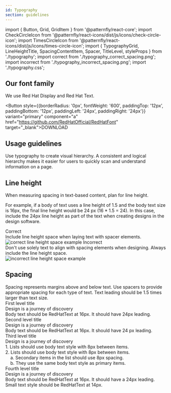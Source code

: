 ```yaml
---
id: Typography
section: guidelines
---
```


import { Button, Grid, GridItem } from '@patternfly/react-core';
import CheckCircleIcon from '@patternfly/react-icons/dist/js/icons/check-circle-icon';
import TimesCircleIcon from '@patternfly/react-icons/dist/js/icons/times-circle-icon';
import { TypographyGrid, LineHeightTitle, SpacingContentItem, Spacer, TitleLevel, styleProps } from './typography';
import correct from './typography_correct_spacing.png';
import incorrect from './typography_incorrect_spacing.png';
import './typography.css';

## Our font family
We use Red Hat Display and Red Hat Text.

<Button style={{borderRadius: '0px', fontWeight: '600', paddingTop: '12px', paddingBottom: '12px', paddingLeft: '24px', paddingRight: '24px'}} variant="primary" component="a" href="https://github.com/RedHatOfficial/RedHatFont" target="_blank">DOWNLOAD</Button>

## Usage guidelines
Use typography to create visual hierarchy. A consistent and logical hierarchy makes it easier for users to quickly scan and understand information on a page.

<TitleLevel
  asGrid
  title="First level title*"
  note="*Not to be used in content block (such as landing pages and login screens)"
  styleProps={styleProps.first} />
<TitleLevel asGrid title="Second level title" styleProps={styleProps.second} />
<TitleLevel asGrid title="Third level title" styleProps={styleProps.third} />
<TitleLevel asGrid title="Fourth level title" styleProps = {styleProps.fourth} />
<TitleLevel
  asGrid
  title="Body*"
  note="*Some components use RedHatText at 700 font weight, which is RedHatText Medium (such as alerts and navigation)"
  styleProps = {styleProps.body} />
<TitleLevel asGrid title="Small text" styleProps = {styleProps.small} />
<TitleLevel 
  asGrid 
  title="Tiny text*"
  note="*Not to be used in content blocks (only used with data visualizations when 14px is not small enough)"
  styleProps = {styleProps.tiny} />
<TitleLevel
  className="ws-typography-code-font"
  asGrid 
  title="Code*"
  note="*Used for code blocks "
  styleProps = {styleProps.code} />

## Line height
<div style={{marginBottom: '32px'}}>When measuring spacing in text-based content, plan for line height.

For example, if a body of text uses a line height of 1.5 and the body text size is 16px, the final line height would be 24 px (16 * 1.5 = 24). In this case, include the 24px line height as part of the text when creating designs in the design software.
</div>

<Grid>
  <GridItem span={12}>
    <LineHeightTitle>
      <CheckCircleIcon color="#52A549" />
      <span style={{color: '#151515', marginLeft: '8px'}}>Correct</span>
    </LineHeightTitle>
    <div>Include line height space when laying text with spacer elements.</div>
    <img alt="correct line height space example" style={{maxHeight: '158px', padding: '16px'}} src={correct} />
  </GridItem>
  <GridItem span={12}>
    <LineHeightTitle>
      <TimesCircleIcon color="#CC0000" />
      <span style={{color: '#151515', marginLeft: '8px'}}>Incorrect</span>
    </LineHeightTitle>
    <div>Don't use solely text to align with spacing elements when designing. Always include the line height space.</div>
    <img alt="incorrect line height space example" style={{maxHeight: '124px', padding: '16px'}} src={incorrect} />
  </GridItem>
</Grid>

## Spacing
<div style={{marginBottom: '32px'}}>Spacing represents margins above and below text. Use spacers to provide appropriate spacing for each type of text. Text leading should be 1.5 times larger than text size.
</div>

<div className="pf-l-flex pf-m-space-items-md pf-m-column pf-m-row-on-sm pf-u-mb-xl">
  <Spacer size="8" color="8" description="8px" />
  <Spacer size="16" color="16" description="16px" />
  <Spacer size="24" color="24" description="24px" />
  <Spacer size="24" description="Line Height" showBorder />
</div>

<Grid>
  <GridItem span={12}>
    <div className="spacingItemStyle">
      <div className="spacingTitleStyle">First level title</div>  
    </div>
    <Spacer size="8" color="8"/>
    <div className="spacingItemStyle">
      <TitleLevel styleProps={styleProps.first}>Design is a journey of discovery</TitleLevel>
    </div>
    <Spacer size="16" color="16" />
    <div className="spacingItemStyle">
      <TitleLevel styleProps={styleProps.body}>Body text should be RedHatText at 16px. It should have 24px leading.</TitleLevel>
    </div>
    <Spacer size="24" color="24" />
    <div className="spacingItemStyle">
      <div className="spacingTitleStyle">Second level title</div>
    </div>
    <Spacer size="8" color="8"/>
    <div className="spacingItemStyle">
      <TitleLevel styleProps={styleProps.second}>Design is a journey of discovery</TitleLevel>
    </div>
    <Spacer size="16" color="16" />
    <div className="spacingItemStyle">
      <TitleLevel styleProps={styleProps.body}>Body text should be RedHatText at 16px. It should have 24 px leading.</TitleLevel>
    </div>
    <Spacer size="24" color="24" />
    <div className="spacingItemStyle">
      <div className="spacingTitleStyle">Third level title</div>
    </div>
    <Spacer size="8" color="8"/>
    <div className="spacingItemStyle">
      <TitleLevel styleProps={styleProps.third}>Design is a journey of discovery</TitleLevel>
    </div>
    <Spacer size="16" color="16" />
    <div className="spacingItemStyle">
      <TitleLevel styleProps={styleProps.body}>1. Lists should use body text style with 8px between items.</TitleLevel>
    </div>
    <Spacer size="8" color="8" />
    <div className="spacingItemStyle">
      <TitleLevel styleProps={styleProps.body}>2. Lists should use body text style with 8px between items.</TitleLevel>
    </div>
    <Spacer size="8" color="8" />
    <div className="spacingItemStyle">
      <TitleLevel styleProps={styleProps.body}>&nbsp;&nbsp;&nbsp;&nbsp;a. Secondary items in the list should use 8px spacing.</TitleLevel>
    </div>
    <Spacer size="8" color="8" />
    <div className="spacingItemStyle">
      <TitleLevel styleProps={styleProps.body}>&nbsp;&nbsp;&nbsp;&nbsp;b. They use the same body text style as primary items.</TitleLevel>
    </div>
    <Spacer size="24" color="24" />
    <div className="spacingItemStyle">
      <div className="spacingTitleStyle">Fourth level title</div>
    </div>
    <Spacer size="8" color="8" />
    <div className="spacingItemStyle">
      <TitleLevel styleProps={styleProps.fourth}>Design is a journey of discovery</TitleLevel>
    </div>
    <Spacer size="16" color="16" />
    <div className="spacingItemStyle">
      <TitleLevel styleProps={styleProps.body}>Body text should be RedHatText at 16px. It should have a 24px leading.</TitleLevel>
    </div>
    <Spacer size="24" color="24" />
    <div className="spacingItemStyle">
      <TitleLevel styleProps={styleProps.small}>Small text style should be RedHatText at 14px.</TitleLevel>
    </div>
  </GridItem>
</Grid>
